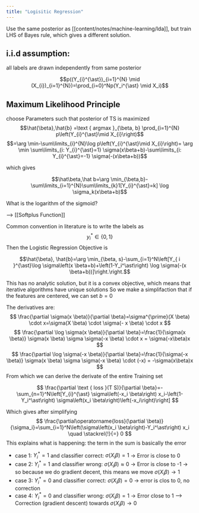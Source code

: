 ```yaml
---
title: "Logisitic Regression"
---
```


Use the same posterior as [[content/notes/machine-learning/lda]], but train LHS of Bayes rule, which gives a different solution.

## i.i.d assumption: 
all labels are drawn independently from same posterior


$$p((Y_{i}^{\ast})_{i=1}^{N} \mid (X_{i})_{i=1}^{N})=\prod_{i=0}^Np(Y_i^{\ast} \mid X_i)$$
## Maximum Likelihood Principle
choose Parameters such that posterior of TS is maximized
$$\hat{\beta},\hat{b} =\text { argmax }_{\beta, b} \prod_{i=1}^{N} p\left(Y_{i}^{\ast}\mid X_{i}\right)$$ $$=\arg \min-\sum\limits_{i}^{N}\log p\left(Y_{i}^{\ast}\mid X_{i}\right)= \arg \min \sum\limits_{i: Y_{i}^{\ast}=1} \sigma(x\beta+b)-\sum\limits_{i: Y_{i}^{\ast}=-1} \sigma(-(x\beta+b))$$


which gives

$$\hat\beta,\hat b=\arg \min_{\beta,b}-\sum\limits_{i=1}^{N}\sum\limits_{k}1[Y_{i}^{\ast}=k] \log \sigma_k(x\beta+b)$$


What is the logarithm of the sigmoid?

--> [[Softplus Function]]


Common convention in literature is to write the labels as
$$y_i^\ast \in\{0,1\}$$
Then the Logistic Regression Objective is


$$\hat{\beta}, \hat{b}=\arg \min_{\beta, s}-\sum_{i=1}^N\left[Y_{ i }^{\ast}\log \sigma\left(x \beta+b)+\left(1-Y_i^\ast\right) \log \sigma(-(x \beta+b))]\right.\right.$$

This has no analytic solution, but it is a convex objective, which means that iterative algorithms have unique solutions
So we make a simplifaction that if the features are centered, we can set $b=0$

The derivatives are:
$$
\frac{\partial \sigma(x \beta)}{\partial \beta}=\sigma^{\prime}(X \beta) \cdot x=\sigma(X \beta) \cdot \sigma(- x \beta) \cdot x
$$
$$
\frac{\partial \log \sigma(x \beta)}{\partial \beta}=\frac{1}{\sigma(x \beta)} \sigma(x \beta) \sigma \sigma(-x \beta) \cdot x = \sigma(-x\beta)x
$$
$$
\frac{\partial \log \sigma(-x \beta)}{\partial \beta}=\frac{1}{\sigma(-x \beta)} \sigma(x \beta) \sigma \sigma(-x \beta) \cdot (-x) = -\sigma(x\beta)x
$$
From which we can derive the derivate of the entire Training set

$$
\frac{\partial \text { loss }(T S)}{\partial \beta}=-\sum_{n=1}^N\left[Y_{i}^{\ast} \sigma\left(-x_i \beta\right) x_i-\left(1-Y_i^\ast\right) \sigma\left(x_i \beta\right)\left(-x_i\right)\right]
$$


Which gives after simplifying 
$$
\frac{\partial\operatorname{loss}(\partial \beta)}{\sigma_i}=\sum_{i=1}^N\left(\sigma\left(x_i \beta\right)-Y_i^\ast\right) x_i \quad \stackrel{!}{=} 0
$$
This explains what is happening: the term in the sum is basically the error

- case 1: $Y_{i}^{\ast}=1$ and classifier correct: $\sigma(X_i\beta)=1$ -> Error is close to 0
-  case 2: $Y_{i}^{\ast}=1$ and classifier wrong: $\sigma(X_i\beta)\approx 0$ -> Error is close to -1 -> so because we do gradient decent, this means we move $\sigma(X_{i}\beta)\rightarrow 1$
-  case 3: $Y_{i}^{\ast}=0$ and classifier correct: $\sigma(X_i\beta)=0$ -> error is clos to 0, no correction
-  case 4: $Y_{i}^{\ast}=0$ and classifier wrong: $\sigma(X_i\beta)=1$ -> Error close to 1 --> Correction (gradient descent) towards $\sigma(X_{i}\beta)\rightarrow 0$
